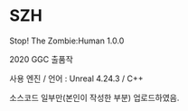 # SZH

Stop! The Zombie:Human 1.0.0

2020 GGC 출품작

사용 엔진 / 언어 : Unreal 4.24.3 / C++

소스코드 일부만(본인이 작성한 부분) 업로드하였음.